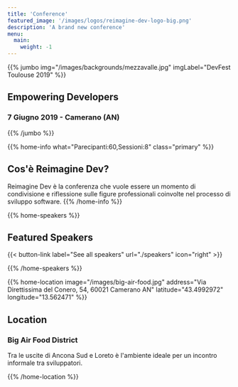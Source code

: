 ```yaml
---
title: 'Conference'
featured_image: '/images/logos/reimagine-dev-logo-big.png'
description: 'A brand new conference'
menu:
  main:
    weight: -1
---
```


{{% jumbo img="/images/backgrounds/mezzavalle.jpg" imgLabel="DevFest Toulouse 2019" %}}

## Empowering Developers

### 7 Giugno 2019 - Camerano (AN)

{{% /jumbo %}}

{{% home-info what="Parecipanti:60,Sessioni:8" class="primary" %}}

## Cos'è Reimagine Dev?

Reimagine Dev è la conferenza che vuole essere un momento di condivisione e riflessione sulle figure professionali coinvolte nel processo di sviluppo software.
{{% /home-info %}}

{{% home-speakers %}}

## Featured Speakers

{{< button-link label="See all speakers"
                url="./speakers"
                icon="right" >}}

{{% /home-speakers %}}

{{% home-location
    image="/images/big-air-food.jpg"
    address="Via Direttissima del Conero, 54, 60021 Camerano AN"
    latitude="43.4992972"
    longitude="13.562471" %}}

## Location

### Big Air Food District

Tra le uscite di Ancona Sud e Loreto è l'ambiente ideale per un incontro informale tra sviluppatori.

{{% /home-location %}}
